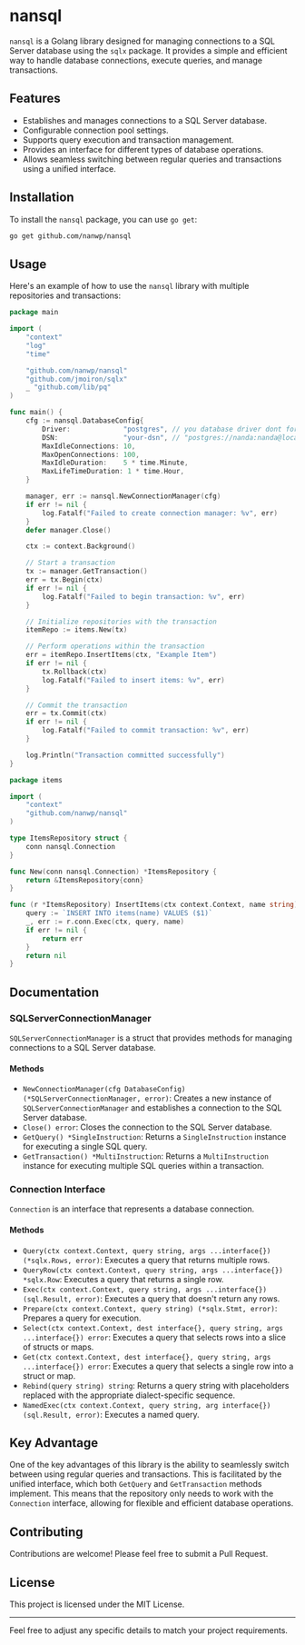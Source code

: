 # nansql

`nansql` is a Golang library designed for managing connections to a SQL Server database using the `sqlx` package. It provides a simple and efficient way to handle database connections, execute queries, and manage transactions.

## Features

- Establishes and manages connections to a SQL Server database.
- Configurable connection pool settings.
- Supports query execution and transaction management.
- Provides an interface for different types of database operations.
- Allows seamless switching between regular queries and transactions using a unified interface.

## Installation

To install the `nansql` package, you can use `go get`:

```sh
go get github.com/nanwp/nansql
```

## Usage

Here's an example of how to use the `nansql` library with multiple repositories and transactions:

```go
package main

import (
    "context"
    "log"
    "time"

    "github.com/nanwp/nansql"
    "github.com/jmoiron/sqlx"
    _ "github.com/lib/pq"
)

func main() {
    cfg := nansql.DatabaseConfig{
        Driver:             "postgres", // you database driver dont forget to install driver postgre github.com/lib/pq
        DSN:                "your-dsn", // "postgres://nanda:nanda@localhost:5432/test?sslmode=disable"
        MaxIdleConnections: 10, 
        MaxOpenConnections: 100,
        MaxIdleDuration:    5 * time.Minute,
        MaxLifeTimeDuration: 1 * time.Hour,
    }

    manager, err := nansql.NewConnectionManager(cfg)
    if err != nil {
        log.Fatalf("Failed to create connection manager: %v", err)
    }
    defer manager.Close()

    ctx := context.Background()

    // Start a transaction
    tx := manager.GetTransaction()
    err = tx.Begin(ctx)
    if err != nil {
        log.Fatalf("Failed to begin transaction: %v", err)
    }

    // Initialize repositories with the transaction
    itemRepo := items.New(tx)

    // Perform operations within the transaction
    err = itemRepo.InsertItems(ctx, "Example Item")
    if err != nil {
        tx.Rollback(ctx)
        log.Fatalf("Failed to insert items: %v", err)
    }

    // Commit the transaction
    err = tx.Commit(ctx)
    if err != nil {
        log.Fatalf("Failed to commit transaction: %v", err)
    }

    log.Println("Transaction committed successfully")
}
```

```go
package items

import (
    "context"
    "github.com/nanwp/nansql"
)

type ItemsRepository struct {
    conn nansql.Connection
}

func New(conn nansql.Connection) *ItemsRepository {
    return &ItemsRepository{conn}
}

func (r *ItemsRepository) InsertItems(ctx context.Context, name string) error {
    query := `INSERT INTO items(name) VALUES ($1)`
    _, err := r.conn.Exec(ctx, query, name)
    if err != nil {
        return err
    }
    return nil
}
```

## Documentation

### SQLServerConnectionManager

`SQLServerConnectionManager` is a struct that provides methods for managing connections to a SQL Server database.

#### Methods

- `NewConnectionManager(cfg DatabaseConfig) (*SQLServerConnectionManager, error)`: Creates a new instance of `SQLServerConnectionManager` and establishes a connection to the SQL Server database.
- `Close() error`: Closes the connection to the SQL Server database.
- `GetQuery() *SingleInstruction`: Returns a `SingleInstruction` instance for executing a single SQL query.
- `GetTransaction() *MultiInstruction`: Returns a `MultiInstruction` instance for executing multiple SQL queries within a transaction.

### Connection Interface

`Connection` is an interface that represents a database connection.

#### Methods

- `Query(ctx context.Context, query string, args ...interface{}) (*sqlx.Rows, error)`: Executes a query that returns multiple rows.
- `QueryRow(ctx context.Context, query string, args ...interface{}) *sqlx.Row`: Executes a query that returns a single row.
- `Exec(ctx context.Context, query string, args ...interface{}) (sql.Result, error)`: Executes a query that doesn't return any rows.
- `Prepare(ctx context.Context, query string) (*sqlx.Stmt, error)`: Prepares a query for execution.
- `Select(ctx context.Context, dest interface{}, query string, args ...interface{}) error`: Executes a query that selects rows into a slice of structs or maps.
- `Get(ctx context.Context, dest interface{}, query string, args ...interface{}) error`: Executes a query that selects a single row into a struct or map.
- `Rebind(query string) string`: Returns a query string with placeholders replaced with the appropriate dialect-specific sequence.
- `NamedExec(ctx context.Context, query string, arg interface{}) (sql.Result, error)`: Executes a named query.

## Key Advantage

One of the key advantages of this library is the ability to seamlessly switch between using regular queries and transactions. This is facilitated by the unified interface, which both `GetQuery` and `GetTransaction` methods implement. This means that the repository only needs to work with the `Connection` interface, allowing for flexible and efficient database operations.

## Contributing

Contributions are welcome! Please feel free to submit a Pull Request.

## License

This project is licensed under the MIT License.

---

Feel free to adjust any specific details to match your project requirements.